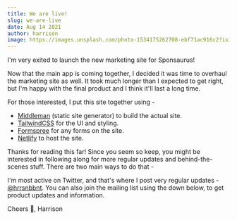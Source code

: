 ```yaml
---
title: We are live!
slug: we-are-live
date: Aug 14 2021
author: harrison
image: https://images.unsplash.com/photo-1534175262708-ebf71ac916c2?ixid=MnwxMjA3fDB8MHxwaG90by1wYWdlfHx8fGVufDB8fHx8&ixlib=rb-1.2.1&auto=format&fit=crop&w=1050&q=80
---
```


I'm very exited to launch the new marketing site for Sponsaurus!

Now that the main app is coming together, I decided it was time to overhaul the marketing site as well. It took much longer than I expected to get right, but I'm happy with the final product and I think it'll last a long time.

For those interested, I put this site together using -

- [Middleman](https://middlemanapp.com/) (static site generator) to build the actual site.
- [TailwindCSS](https://tailwindcss.com) for the UI and styling.
- [Formspree](https://formspree.com) for any forms on the site.
- [Netlify](https://netlify.com) to host the site.

Thanks for reading this far! Since you seem so keep, you might be interested in following along for more regular updates and behind-the-scenes stuff. There are two main ways to do that -

I'm most active on Twitter, and that's where I post very regular updates - [@hrrsnbbnt](https://twitter.com/hrrsnbbnt). You can also join the mailing list using the down below, to get product updates and information.

Cheers 🍻,
Harrison
